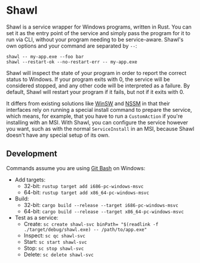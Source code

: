 # Shawl

Shawl is a service wrapper for Windows programs, written in Rust. You can set
it as the entry point of the service and simply pass the program for it to run
via CLI, without your program needing to be service-aware. Shawl's own options
and your command are separated by `--`:

```
shawl -- my-app.exe --foo bar
shawl --restart-ok --no-restart-err -- my-app.exe
```

Shawl will inspect the state of your program in order to report the correct
status to Windows. If your program exits with 0, the service will be considered
stopped, and any other code will be interpreted as a failure. By default,
Shawl will restart your program if it fails, but not if it exits with 0.

It differs from existing solutions like [WinSW](https://github.com/kohsuke/winsw)
and [NSSM](https://nssm.cc) in that their interfaces rely on running a special
install command to prepare the service, which means, for example, that you have
to run a `CustomAction` if you're installing with an MSI. With Shawl, you can
configure the service however you want, such as with the normal `ServiceInstall`
in an MSI, because Shawl doesn't have any special setup of its own.

## Development

Commands assume you are using [Git Bash](https://git-scm.com) on Windows:

* Add targets:
  * 32-bit: `rustup target add i686-pc-windows-msvc`
  * 64-bit: `rustup target add x86_64-pc-windows-msvc`
* Build:
  * 32-bit: `cargo build --release --target i686-pc-windows-msvc`
  * 64-bit: `cargo build --release --target x86_64-pc-windows-msvc`
* Test as a service:
  * Create: `sc create shawl-svc binPath= "$(readlink -f ./target/debug/shawl.exe) -- /path/to/app.exe"`
  * Inspect: `sc qc shawl-svc`
  * Start: `sc start shawl-svc`
  * Stop: `sc stop shawl-svc`
  * Delete: `sc delete shawl-svc`
